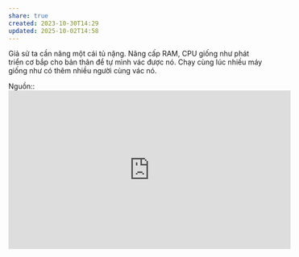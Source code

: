```yaml
---
share: true
created: 2023-10-30T14:29
updated: 2025-10-02T14:58
---
```

Giả sử ta cần nâng một cái tủ nặng. Nâng cấp RAM, CPU giống như phát triển cơ bắp cho bản thân để tự mình vác được nó. Chạy cùng lúc nhiều máy giống như có thêm nhiều người cùng vác nó.

Nguồn:: <iframe width="560" height="315" src="https://www.youtube.com/embed/Pf-9pjJK1e0?si=a8naSctrRZdJEMFW" title="YouTube video player" frameborder="0" allow="accelerometer; autoplay; clipboard-write; encrypted-media; gyroscope; picture-in-picture; web-share" referrerpolicy="strict-origin-when-cross-origin" allowfullscreen></iframe>
